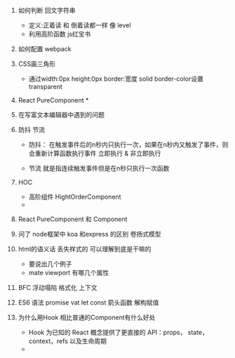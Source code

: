1.  如何判断 回文字符串
    *   定义:正着读 和 倒着读都一样 像 level
    *   利用高阶函数 js红宝书
        

2.  如何配置 webpack


3.  CSS画三角形
    *   通过width:0px height:0px border:宽度 solid border-color设置 transparent
4.  React PureComponent
    *   
5.  在写富文本编辑器中遇到的问题
6.  防抖 节流
    *   防抖： 在触发事件后的n秒内只执行一次，如果在n秒内又触发了事件，则会重新计算函数执行事件
        立即执行 & 非立即执行

    *   节流
        就是指连续触发事件但是在n秒只执行一次函数
7.  HOC
    *   高阶组件 HightOrderComponent
    *   
8.  React PureComponent 和 Component
9.  问了 node框架中 koa 和express 的区别 卷扬式模型
10. html的语义话 丢失样式的 可以理解到底是干嘛的
    *   要说出几个例子
    *   mate viewport   有哪几个属性
11. BFC 浮动塌陷 格式化 上下文 
12. ES6 语法 promise vat let const 箭头函数 解构赋值 
13. 为什么用Hook 相比普通的Component有什么好处 
    *   Hook 为已知的 React 概念提供了更直接的 API：props， state，context，refs 以及生命周期
    *   